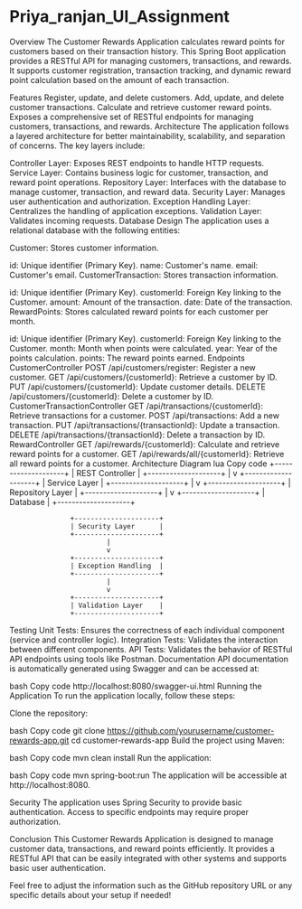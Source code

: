 # Priya_ranjan_UI_Assignment

Overview
The Customer Rewards Application calculates reward points for customers based on their transaction history. This Spring Boot application provides a RESTful API for managing customers, transactions, and rewards. It supports customer registration, transaction tracking, and dynamic reward point calculation based on the amount of each transaction.

Features
Register, update, and delete customers.
Add, update, and delete customer transactions.
Calculate and retrieve customer reward points.
Exposes a comprehensive set of RESTful endpoints for managing customers, transactions, and rewards.
Architecture
The application follows a layered architecture for better maintainability, scalability, and separation of concerns. The key layers include:

Controller Layer: Exposes REST endpoints to handle HTTP requests.
Service Layer: Contains business logic for customer, transaction, and reward point operations.
Repository Layer: Interfaces with the database to manage customer, transaction, and reward data.
Security Layer: Manages user authentication and authorization.
Exception Handling Layer: Centralizes the handling of application exceptions.
Validation Layer: Validates incoming requests.
Database Design
The application uses a relational database with the following entities:

Customer: Stores customer information.

id: Unique identifier (Primary Key).
name: Customer's name.
email: Customer's email.
CustomerTransaction: Stores transaction information.

id: Unique identifier (Primary Key).
customerId: Foreign Key linking to the Customer.
amount: Amount of the transaction.
date: Date of the transaction.
RewardPoints: Stores calculated reward points for each customer per month.

id: Unique identifier (Primary Key).
customerId: Foreign Key linking to the Customer.
month: Month when points were calculated.
year: Year of the points calculation.
points: The reward points earned.
Endpoints
CustomerController
POST /api/customers/register: Register a new customer.
GET /api/customers/{customerId}: Retrieve a customer by ID.
PUT /api/customers/{customerId}: Update customer details.
DELETE /api/customers/{customerId}: Delete a customer by ID.
CustomerTransactionController
GET /api/transactions/{customerId}: Retrieve transactions for a customer.
POST /api/transactions: Add a new transaction.
PUT /api/transactions/{transactionId}: Update a transaction.
DELETE /api/transactions/{transactionId}: Delete a transaction by ID.
RewardController
GET /api/rewards/{customerId}: Calculate and retrieve reward points for a customer.
GET /api/rewards/all/{customerId}: Retrieve all reward points for a customer.
Architecture Diagram
lua
Copy code
                   +--------------------+
                   |   REST Controller  |
                   +--------------------+
                            |
                            v
                   +--------------------+
                   |   Service Layer    |
                   +--------------------+
                            |
                            v
                   +--------------------+
                   |   Repository Layer |
                   +--------------------+
                            |
                            v
                   +--------------------+
                   |      Database      |
                   +--------------------+

                   +---------------------+
                   | Security Layer      |
                   +---------------------+
                            |
                            v
                   +---------------------+
                   | Exception Handling  |
                   +---------------------+
                            |
                            v
                   +---------------------+
                   | Validation Layer    |
                   +---------------------+
Testing
Unit Tests: Ensures the correctness of each individual component (service and controller logic).
Integration Tests: Validates the interaction between different components.
API Tests: Validates the behavior of RESTful API endpoints using tools like Postman.
Documentation
API documentation is automatically generated using Swagger and can be accessed at:

bash
Copy code
http://localhost:8080/swagger-ui.html
Running the Application
To run the application locally, follow these steps:

Clone the repository:

bash
Copy code
git clone https://github.com/yourusername/customer-rewards-app.git
cd customer-rewards-app
Build the project using Maven:

bash
Copy code
mvn clean install
Run the application:

bash
Copy code
mvn spring-boot:run
The application will be accessible at http://localhost:8080.

Security
The application uses Spring Security to provide basic authentication. Access to specific endpoints may require proper authorization.

Conclusion
This Customer Rewards Application is designed to manage customer data, transactions, and reward points efficiently. It provides a RESTful API that can be easily integrated with other systems and supports basic user authentication.

Feel free to adjust the information such as the GitHub repository URL or any specific details about your setup if needed!
